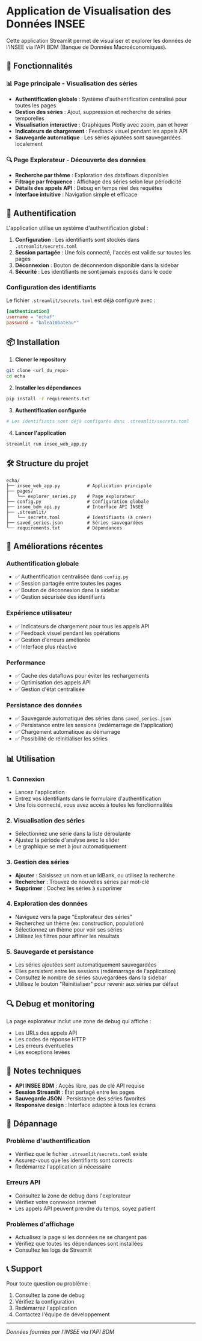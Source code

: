 # Application de Visualisation des Données INSEE

Cette application Streamlit permet de visualiser et explorer les données de l'INSEE via l'API BDM (Banque de Données Macroéconomiques).

## 🚀 Fonctionnalités

### 📊 Page principale - Visualisation des séries
- **Authentification globale** : Système d'authentification centralisé pour toutes les pages
- **Gestion des séries** : Ajout, suppression et recherche de séries temporelles
- **Visualisation interactive** : Graphiques Plotly avec zoom, pan et hover
- **Indicateurs de chargement** : Feedback visuel pendant les appels API
- **Sauvegarde automatique** : Les séries ajoutées sont sauvegardées localement

### 🔍 Page Explorateur - Découverte des données
- **Recherche par thème** : Exploration des dataflows disponibles
- **Filtrage par fréquence** : Affichage des séries selon leur périodicité
- **Détails des appels API** : Debug en temps réel des requêtes
- **Interface intuitive** : Navigation simple et efficace

## 🔐 Authentification

L'application utilise un système d'authentification global :

1. **Configuration** : Les identifiants sont stockés dans `.streamlit/secrets.toml`
2. **Session partagée** : Une fois connecté, l'accès est valide sur toutes les pages
3. **Déconnexion** : Bouton de déconnexion disponible dans la sidebar
4. **Sécurité** : Les identifiants ne sont jamais exposés dans le code

### Configuration des identifiants

Le fichier `.streamlit/secrets.toml` est déjà configuré avec :

```toml
[authentication]
username = "echaf"
password = "balea10bateau*"
```

## 📦 Installation

1. **Cloner le repository**
```bash
git clone <url_du_repo>
cd echa
```

2. **Installer les dépendances**
```bash
pip install -r requirements.txt
```

3. **Authentification configurée**
```bash
# Les identifiants sont déjà configurés dans .streamlit/secrets.toml
```

4. **Lancer l'application**
```bash
streamlit run insee_web_app.py
```

## 🛠️ Structure du projet

```
echa/
├── insee_web_app.py          # Application principale
├── pages/
│   └── explorer_series.py    # Page explorateur
├── config.py                 # Configuration globale
├── insee_bdm_api.py          # Interface API INSEE
├── .streamlit/
│   └── secrets.toml          # Identifiants (à créer)
├── saved_series.json         # Séries sauvegardées
└── requirements.txt          # Dépendances
```

## 🔧 Améliorations récentes

### Authentification globale
- ✅ Authentification centralisée dans `config.py`
- ✅ Session partagée entre toutes les pages
- ✅ Bouton de déconnexion dans la sidebar
- ✅ Gestion sécurisée des identifiants

### Expérience utilisateur
- ✅ Indicateurs de chargement pour tous les appels API
- ✅ Feedback visuel pendant les opérations
- ✅ Gestion d'erreurs améliorée
- ✅ Interface plus réactive

### Performance
- ✅ Cache des dataflows pour éviter les rechargements
- ✅ Optimisation des appels API
- ✅ Gestion d'état centralisée

### Persistance des données
- ✅ Sauvegarde automatique des séries dans `saved_series.json`
- ✅ Persistance entre les sessions (redémarrage de l'application)
- ✅ Chargement automatique au démarrage
- ✅ Possibilité de réinitialiser les séries

## 📊 Utilisation

### 1. Connexion
- Lancez l'application
- Entrez vos identifiants dans le formulaire d'authentification
- Une fois connecté, vous avez accès à toutes les fonctionnalités

### 2. Visualisation des séries
- Sélectionnez une série dans la liste déroulante
- Ajustez la période d'analyse avec le slider
- Le graphique se met à jour automatiquement

### 3. Gestion des séries
- **Ajouter** : Saisissez un nom et un IdBank, ou utilisez la recherche
- **Rechercher** : Trouvez de nouvelles séries par mot-clé
- **Supprimer** : Cochez les séries à supprimer

### 4. Exploration des données
- Naviguez vers la page "Explorateur des séries"
- Recherchez un thème (ex: construction, population)
- Sélectionnez un thème pour voir ses séries
- Utilisez les filtres pour affiner les résultats

### 5. Sauvegarde et persistance
- Les séries ajoutées sont automatiquement sauvegardées
- Elles persistent entre les sessions (redémarrage de l'application)
- Consultez le nombre de séries sauvegardées dans la sidebar
- Utilisez le bouton "Réinitialiser" pour revenir aux séries par défaut

## 🔍 Debug et monitoring

La page explorateur inclut une zone de debug qui affiche :
- Les URLs des appels API
- Les codes de réponse HTTP
- Les erreurs éventuelles
- Les exceptions levées

## 📝 Notes techniques

- **API INSEE BDM** : Accès libre, pas de clé API requise
- **Session Streamlit** : État partagé entre les pages
- **Sauvegarde JSON** : Persistance des séries favorites
- **Responsive design** : Interface adaptée à tous les écrans

## 🐛 Dépannage

### Problème d'authentification
- Vérifiez que le fichier `.streamlit/secrets.toml` existe
- Assurez-vous que les identifiants sont corrects
- Redémarrez l'application si nécessaire

### Erreurs API
- Consultez la zone de debug dans l'explorateur
- Vérifiez votre connexion internet
- Les appels API peuvent prendre du temps, soyez patient

### Problèmes d'affichage
- Actualisez la page si les données ne se chargent pas
- Vérifiez que toutes les dépendances sont installées
- Consultez les logs de Streamlit

## 📞 Support

Pour toute question ou problème :
1. Consultez la zone de debug
2. Vérifiez la configuration
3. Redémarrez l'application
4. Contactez l'équipe de développement

---

*Données fournies par l'INSEE via l'API BDM* 